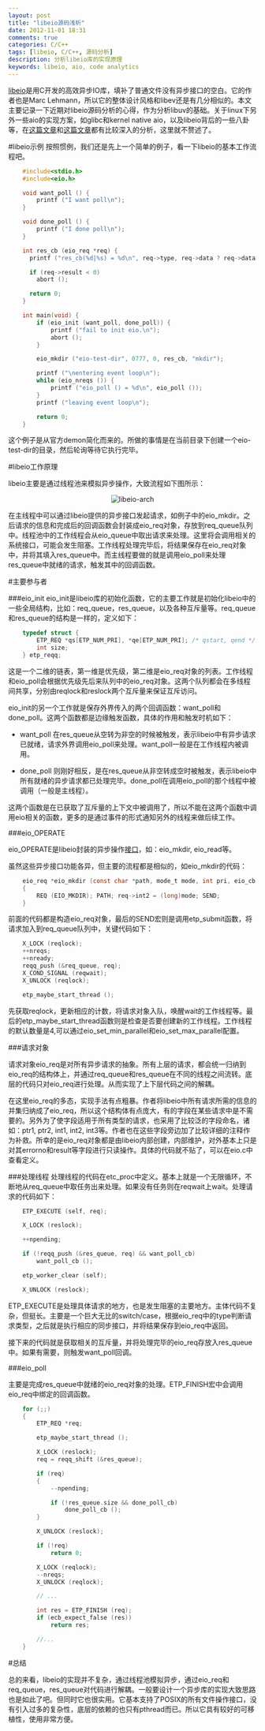 ```yaml
---
layout: post
title: "libeio源码浅析"
date: 2012-11-01 18:31
comments: true
categories: C/C++
tags: [libeio, C/C++, 源码分析]
description: 分析libeio库的实现原理
keywords: libeio, aio, code analytics
---
```


[libeio](http://software.schmorp.de/pkg/libeio.html)是用C开发的高效异步IO库，填补了普通文件没有异步接口的空白。它的作者也是Marc Lehmann，所以它的整体设计风格和libev还是有几分相似的。本文主要记录一下近期对libeio源码分析的心得，作为分析libuv的基础。关于linux下另外一些aio的实现方案，如glibc和kernel native aio，以及libeio背后的一些八卦等，在[这篇文章](http://cnodejs.org/topic/4f16442ccae1f4aa270010a7)和[这篇文章](http://hi.baidu.com/_kouu/item/2b3cfecd49c17d10515058d9)都有比较深入的分析，这里就不赘述了。

<!-- more -->

#libeio示例
按照惯例，我们还是先上一个简单的例子，看一下libeio的基本工作流程吧。

```c
	#include<stdio.h>
	#include<eio.h>

	void want_poll () {
		printf ("I want poll\n");
	}

	void done_poll () {
		printf ("I done poll\n");
	}

	int res_cb (eio_req *req) {
	  printf ("res_cb(%d|%s) = %d\n", req->type, req->data ? req->data : "?", EIO_RESULT (req));

	  if (req->result < 0)
	    abort ();

	  return 0;
	}

	int main(void) {
		if (eio_init (want_poll, done_poll)) {
			printf ("fail to init eio.\n");
			abort ();
		}

		eio_mkdir ("eio-test-dir", 0777, 0, res_cb, "mkdir");

		printf ("\nentering event loop\n");
		while (eio_nreqs ()) {
			printf ("eio_poll () = %d\n", eio_poll ());
		}
		printf ("leaving event loop\n");

		return 0;
	}
```

这个例子是从官方demon简化而来的。所做的事情是在当前目录下创建一个eio-test-dir的目录，然后轮询等待它执行完毕。

#libeio工作原理

libeio主要是通过线程池来模拟异步操作，大致流程如下图所示：

<center>
	<img src="http://pic.yupoo.com/changchang005/CLxkiamL/medish.jpg" title="libeio-arch" />
</center>

在主线程中可以通过libeio提供的异步接口发起请求，如例子中的eio_mkdir。之后请求的信息和完成后的回调函数会封装成eio_req对象，存放到req_queue队列中。线程池中的工作线程会从eio_queue中取出请求来处理。这里将会调用相关的系统接口，可能会发生阻塞。工作线程处理完毕后，将结果保存在eio_req对象中，并将其填入res_queue中。而主线程要做的就是调用eio_poll来处理res_queue中就绪的请求，触发其中的回调函数。

#主要参与者

###eio_init
eio_init是libeio库的初始化函数，它的主要工作就是初始化libeio中的一些全局结构，比如：req_queue，res_queue，以及各种互斥量等。req_queue和res_queue的结构是一样的，定义如下：

```c
	typedef struct {
		ETP_REQ *qs[ETP_NUM_PRI], *qe[ETP_NUM_PRI]; /* qstart, qend */
		int size;
	} etp_reqq;
```

这是一个二维的链表，第一维是优先级，第二维是eio_req对象的列表。工作线程和eio_poll会根据优先级先后来队列中的eio_req对象。这两个队列都会在多线程间共享，分别由reqlock和reslock两个互斥量来保证互斥访问。

eio_init的另一个工作就是保存外界传入的两个回调函数：want_poll和done_poll。这两个函数都是边缘触发函数，具体的作用和触发时机如下：

* want_poll 在res_queue从空转为非空的时候被触发，表示libeio中有异步请求已就绪，请求外界调用eio_poll来处理。want_poll一般是在工作线程内被调用。

* done_poll 则刚好相反，是在res_queue从非空转成空时被触发，表示libeio中所有就绪的异步请求都已处理完毕。done_poll在调用eio_poll的那个线程中被调用（一般是主线程）。

这两个函数是在已获取了互斥量的上下文中被调用了，所以不能在这两个函数中调用eio相关的函数，更多的是通过事件的形式通知另外的线程来做后续工作。

###eio_OPERATE

eio_OPERATE是libeio封装的异步操作[接口](http://pod.tst.eu/http://cvs.schmorp.de/libeio/eio.pod#HIGH_LEVEL_REQUEST_API)，如：eio_mkdir, eio_read等。

虽然这些异步接口功能各异，但主要的流程都是相似的，如eio_mkdir的代码：

```c
	eio_req *eio_mkdir (const char *path, mode_t mode, int pri, eio_cb cb, void *data)
	{
		REQ (EIO_MKDIR); PATH; req->int2 = (long)mode; SEND;
	}
```

前面的代码都是构造eio_req对象，最后的SEND宏则是调用etp_submit函数，将请求加入到req_queue队列中，关键代码如下：

```c
	X_LOCK (reqlock);
	++nreqs;
	++nready;
	reqq_push (&req_queue, req);
	X_COND_SIGNAL (reqwait);
	X_UNLOCK (reqlock);

	etp_maybe_start_thread ();
```

先获取reqlock，更新相应的计数，将请求对象入队，唤醒wait的工作线程等。最后的etp_maybe_start_thread函数则是检查是否要创建新的工作线程。工作线程的默认数量是4,可以通过eio_set_min_parallel和eio_set_max_parallel配置。

###请求对象

请求对象eio_req是对所有异步请求的抽象。所有上层的请求，都会统一归纳到eio_req的结构体上，并通过req_queue和res_queue在不同的线程之间流转。底层的代码只对eio_req进行处理。从而实现了上下层代码之间的解耦。

在这里eio_req的多态，实现手法有点粗暴。作者将libeio中所有请求所需的信息的并集归纳成了eio_req，所以这个结构体有点庞大，有的字段在某些请求中是不需要的。另外为了使字段适用于所有类型的请求，也采用了比较泛的字段命名，诸如：ptr1, ptr2, int1, int2, int3等。作者也在这些字段旁边加了比较详细的注释作为补救。所幸的是eio_req对象都是由libeio内部创建，内部维护，对外基本上只是对其errorno和result等字段进行只读操作。具体的代码就不贴了，可以在eio.c中查看定义。

###处理线程
处理线程的代码在etc_proc中定义。基本上就是一个无限循环，不断地从req_queue中取任务出来处理。如果没有任务则在reqwait上wait。处理请求的代码如下：

```c
	ETP_EXECUTE (self, req);

	X_LOCK (reslock);

	++npending;

	if (!reqq_push (&res_queue, req) && want_poll_cb)
		want_poll_cb ();

	etp_worker_clear (self);

	X_UNLOCK (reslock);
```

ETP_EXECUTE是处理具体请求的地方，也是发生阻塞的主要地方。主体代码不复杂，但挺长。主要是一个巨大无比的switch/case，根据eio_req中的type判断请求类型，之后就是执行相应的同步接口，并将结果保存到eio_req中返回。

接下来的代码就是获取相关的互斥量，并将处理完毕的eio_req存放入res_queue中。如果有需要，则触发want_poll回调。

###eio_poll

主要是完成res_queue中就绪的eio_req对象的处理。ETP_FINISH宏中会调用eio_req中绑定的回调函数。

```c
	for (;;)
	{
		ETP_REQ *req;

		etp_maybe_start_thread ();

		X_LOCK (reslock);
		req = reqq_shift (&res_queue);

		if (req)
		{
			--npending;

			if (!res_queue.size && done_poll_cb)
				done_poll_cb ();
		}

		X_UNLOCK (reslock);

		if (!req)
			return 0;

		X_LOCK (reqlock);
		--nreqs;
		X_UNLOCK (reqlock);

		// ...

		int res = ETP_FINISH (req);
		if (ecb_expect_false (res))
			return res;

		//...
	}
```

#总结

总的来看，libeio的实现并不复杂，通过线程池模拟异步，通过eio_req和req_queue，res_queue对代码进行解耦。一般要设计一个异步库的实现大致思路也是如此了吧。但同时它也很实用。它基本支持了POSIX的所有文件操作接口，没有引入过多的复杂性，底层的依赖的也只有pthread而已。所以它具有较好的可移植性，使用非常方便。